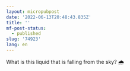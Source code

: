 ```yaml
---
layout: micropubpost
date: '2022-06-13T20:48:43.835Z'
title: ''
mf-post-status:
  - published
slug: '74923'
lang: en
---
```

What is this liquid that is falling from the sky? 🌧
